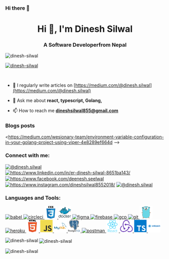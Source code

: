 ### Hi there 👋


<h1 align="center">Hi 👋, I'm Dinesh Silwal</h1>
<h3 align="center">A Software Developerfrom Nepal</h3>

<p align="left"> <img src="https://komarev.com/ghpvc/?username=dinesh-silwal&label=Profile%20views&color=0e75b6&style=flat" alt="dinesh-silwal" /> </p>

<p align="left"> <a href="https://github.com/ryo-ma/github-profile-trophy"><img src="https://github-profile-trophy.vercel.app/?username=dinesh-silwal" alt="dinesh-silwal" /></a> </p>

<p align="left"> <a href="https://twitter.com/" target="blank"><img src="https://img.shields.io/twitter/follow/?logo=twitter&style=for-the-badge" alt="" /></a> </p>

- 📝 I regularly write articles on [https://medium.com/@dinesh.silwal](https://medium.com/@dinesh.silwal)

- 💬 Ask me about **react, typescript, Golang,**

- 📫 How to reach me **dineshsilwal855@gmail.com**

### Blogs posts
<https://medium.com/wesionary-team/environment-variable-configuration-in-your-golang-project-using-viper-4e8289ef664d -->


<h3 align="left">Connect with me:</h3>
<p align="left">
<a href="https://dev.to/@dinesh.silwal" target="blank"><img align="center" src="https://cdn.jsdelivr.net/npm/simple-icons@3.0.1/icons/dev-dot-to.svg" alt="@dinesh.silwal" height="30" width="40" /></a>
<a href="https://linkedin.com/in/https://www.linkedin.com/in/er-dinesh-silwal-8651ba143/" target="blank"><img align="center" src="https://cdn.jsdelivr.net/npm/simple-icons@3.0.1/icons/linkedin.svg" alt="https://www.linkedin.com/in/er-dinesh-silwal-8651ba143/" height="30" width="40" /></a>
<a href="https://fb.com/https://www.facebook.com/deenesh.seelwal" target="blank"><img align="center" src="https://cdn.jsdelivr.net/npm/simple-icons@3.0.1/icons/facebook.svg" alt="https://www.facebook.com/deenesh.seelwal" height="30" width="40" /></a>
<a href="https://instagram.com/https://www.instagram.com/dineshsilwal8552018/" target="blank"><img align="center" src="https://cdn.jsdelivr.net/npm/simple-icons@3.0.1/icons/instagram.svg" alt="https://www.instagram.com/dineshsilwal8552018/" height="30" width="40" /></a>
<a href="https://medium.com/@dinesh.silwal" target="blank"><img align="center" src="https://cdn.jsdelivr.net/npm/simple-icons@3.0.1/icons/medium.svg" alt="@dinesh.silwal" height="30" width="40" /></a>
</p>

<h3 align="left">Languages and Tools:</h3>
<p align="left"> <a href="https://babeljs.io/" target="_blank"> <img src="https://www.vectorlogo.zone/logos/babeljs/babeljs-icon.svg" alt="babel" width="40" height="40"/> </a> <a href="https://circleci.com" target="_blank"> <img src="https://www.vectorlogo.zone/logos/circleci/circleci-icon.svg" alt="circleci" width="40" height="40"/> </a> <a href="https://www.w3schools.com/css/" target="_blank"> <img src="https://raw.githubusercontent.com/devicons/devicon/master/icons/css3/css3-original-wordmark.svg" alt="css3" width="40" height="40"/> </a> <a href="https://www.docker.com/" target="_blank"> <img src="https://raw.githubusercontent.com/devicons/devicon/master/icons/docker/docker-original-wordmark.svg" alt="docker" width="40" height="40"/> </a> <a href="https://www.figma.com/" target="_blank"> <img src="https://www.vectorlogo.zone/logos/figma/figma-icon.svg" alt="figma" width="40" height="40"/> </a> <a href="https://firebase.google.com/" target="_blank"> <img src="https://www.vectorlogo.zone/logos/firebase/firebase-icon.svg" alt="firebase" width="40" height="40"/> </a> <a href="https://cloud.google.com" target="_blank"> <img src="https://www.vectorlogo.zone/logos/google_cloud/google_cloud-icon.svg" alt="gcp" width="40" height="40"/> </a> <a href="https://git-scm.com/" target="_blank"> <img src="https://www.vectorlogo.zone/logos/git-scm/git-scm-icon.svg" alt="git" width="40" height="40"/> </a> <a href="https://golang.org" target="_blank"> <img src="https://raw.githubusercontent.com/devicons/devicon/master/icons/go/go-original.svg" alt="go" width="40" height="40"/> </a> <a href="https://heroku.com" target="_blank"> <img src="https://www.vectorlogo.zone/logos/heroku/heroku-icon.svg" alt="heroku" width="40" height="40"/> </a> <a href="https://www.w3.org/html/" target="_blank"> <img src="https://raw.githubusercontent.com/devicons/devicon/master/icons/html5/html5-original-wordmark.svg" alt="html5" width="40" height="40"/> </a> <a href="https://developer.mozilla.org/en-US/docs/Web/JavaScript" target="_blank"> <img src="https://raw.githubusercontent.com/devicons/devicon/master/icons/javascript/javascript-original.svg" alt="javascript" width="40" height="40"/> </a> <a href="https://www.mysql.com/" target="_blank"> <img src="https://raw.githubusercontent.com/devicons/devicon/master/icons/mysql/mysql-original-wordmark.svg" alt="mysql" width="40" height="40"/> </a> <a href="https://www.postgresql.org" target="_blank"> <img src="https://raw.githubusercontent.com/devicons/devicon/master/icons/postgresql/postgresql-original-wordmark.svg" alt="postgresql" width="40" height="40"/> </a> <a href="https://postman.com" target="_blank"> <img src="https://www.vectorlogo.zone/logos/getpostman/getpostman-icon.svg" alt="postman" width="40" height="40"/> </a> <a href="https://reactjs.org/" target="_blank"> <img src="https://raw.githubusercontent.com/devicons/devicon/master/icons/react/react-original-wordmark.svg" alt="react" width="40" height="40"/> </a> <a href="https://redux.js.org" target="_blank"> <img src="https://raw.githubusercontent.com/devicons/devicon/master/icons/redux/redux-original.svg" alt="redux" width="40" height="40"/> </a> <a href="https://www.typescriptlang.org/" target="_blank"> <img src="https://raw.githubusercontent.com/devicons/devicon/master/icons/typescript/typescript-original.svg" alt="typescript" width="40" height="40"/> </a> <a href="https://webpack.js.org" target="_blank"> <img src="https://raw.githubusercontent.com/devicons/devicon/d00d0969292a6569d45b06d3f350f463a0107b0d/icons/webpack/webpack-original-wordmark.svg" alt="webpack" width="40" height="40"/> </a> </p>

<p><img align="left" src="https://github-readme-stats.vercel.app/api/top-langs?username=dinesh-silwal&show_icons=true&locale=en&layout=compact" alt="dinesh-silwal" /></p>

<p>&nbsp;<img align="center" src="https://github-readme-stats.vercel.app/api?username=dinesh-silwal&show_icons=true&locale=en" alt="dinesh-silwal" /></p>

<p><img align="center" src="https://github-readme-streak-stats.herokuapp.com/?user=dinesh-silwal&" alt="dinesh-silwal" /></p>
